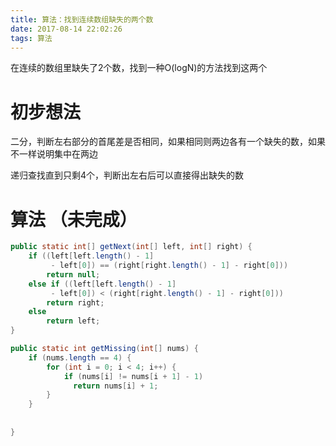 ```yaml
---
title: 算法：找到连续数组缺失的两个数
date: 2017-08-14 22:02:26
tags: 算法
---
```




在连续的数组里缺失了2个数，找到一种O(logN)的方法找到这两个





# 初步想法

二分，判断左右部分的首尾差是否相同，如果相同则两边各有一个缺失的数，如果不一样说明集中在两边

递归查找直到只剩4个，判断出左右后可以直接得出缺失的数





# 算法 （未完成）

```java
public static int[] getNext(int[] left, int[] right) {
    if ((left[left.length() - 1] 
         - left[0]) == (right[right.length() - 1] - right[0]))
    	return null;
    else if ((left[left.length() - 1] 
         - left[0]) < (right[right.length() - 1] - right[0]))
    	return right;
  	else
      	return left;
}

public static int getMissing(int[] nums) {
    if (nums.length == 4) {
        for (int i = 0; i < 4; i++) {
            if (nums[i] != nums[i + 1] - 1)
              return nums[i] + 1;
        }
    }
  
	
}
```

